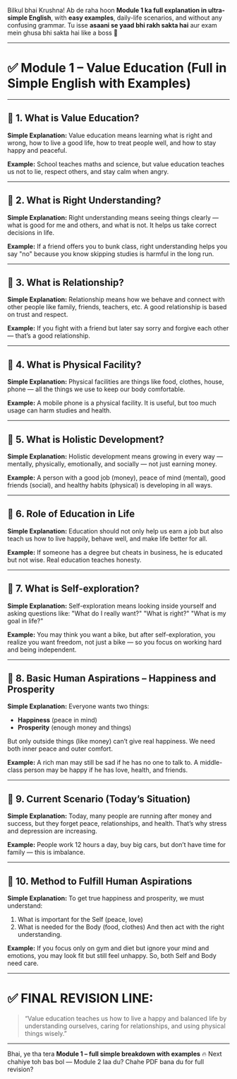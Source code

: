 Bilkul bhai Krushna!
Ab de raha hoon **Module 1 ka full explanation in ultra-simple English**, with **easy examples**, daily-life scenarios, and without any confusing grammar.
Tu isse **asaani se yaad bhi rakh sakta hai** aur exam mein ghusa bhi sakta hai like a boss 💪

---

# ✅ **Module 1 – Value Education** (Full in Simple English with Examples)

---

## 🔹 1. What is Value Education?

**Simple Explanation:**
Value education means learning what is right and wrong, how to live a good life, how to treat people well, and how to stay happy and peaceful.

**Example:**
School teaches maths and science, but value education teaches us not to lie, respect others, and stay calm when angry.

---

## 🔹 2. What is Right Understanding?

**Simple Explanation:**
Right understanding means seeing things clearly — what is good for me and others, and what is not. It helps us take correct decisions in life.

**Example:**
If a friend offers you to bunk class, right understanding helps you say "no" because you know skipping studies is harmful in the long run.

---

## 🔹 3. What is Relationship?

**Simple Explanation:**
Relationship means how we behave and connect with other people like family, friends, teachers, etc. A good relationship is based on trust and respect.

**Example:**
If you fight with a friend but later say sorry and forgive each other — that’s a good relationship.

---

## 🔹 4. What is Physical Facility?

**Simple Explanation:**
Physical facilities are things like food, clothes, house, phone — all the things we use to keep our body comfortable.

**Example:**
A mobile phone is a physical facility. It is useful, but too much usage can harm studies and health.

---

## 🔹 5. What is Holistic Development?

**Simple Explanation:**
Holistic development means growing in every way — mentally, physically, emotionally, and socially — not just earning money.

**Example:**
A person with a good job (money), peace of mind (mental), good friends (social), and healthy habits (physical) is developing in all ways.

---

## 🔹 6. Role of Education in Life

**Simple Explanation:**
Education should not only help us earn a job but also teach us how to live happily, behave well, and make life better for all.

**Example:**
If someone has a degree but cheats in business, he is educated but not wise. Real education teaches honesty.

---

## 🔹 7. What is Self-exploration?

**Simple Explanation:**
Self-exploration means looking inside yourself and asking questions like: "What do I really want?" "What is right?" "What is my goal in life?"

**Example:**
You may think you want a bike, but after self-exploration, you realize you want freedom, not just a bike — so you focus on working hard and being independent.

---

## 🔹 8. Basic Human Aspirations – Happiness and Prosperity

**Simple Explanation:**
Everyone wants two things:

* **Happiness** (peace in mind)
* **Prosperity** (enough money and things)

But only outside things (like money) can’t give real happiness. We need both inner peace and outer comfort.

**Example:**
A rich man may still be sad if he has no one to talk to. A middle-class person may be happy if he has love, health, and friends.

---

## 🔹 9. Current Scenario (Today’s Situation)

**Simple Explanation:**
Today, many people are running after money and success, but they forget peace, relationships, and health. That’s why stress and depression are increasing.

**Example:**
People work 12 hours a day, buy big cars, but don’t have time for family — this is imbalance.

---

## 🔹 10. Method to Fulfill Human Aspirations

**Simple Explanation:**
To get true happiness and prosperity, we must understand:

1. What is important for the Self (peace, love)
2. What is needed for the Body (food, clothes)
   And then act with the right understanding.

**Example:**
If you focus only on gym and diet but ignore your mind and emotions, you may look fit but still feel unhappy. So, both Self and Body need care.

---

# ✅ FINAL REVISION LINE:

> “Value education teaches us how to live a happy and balanced life by understanding ourselves, caring for relationships, and using physical things wisely.”

---

Bhai, ye tha tera **Module 1 – full simple breakdown with examples** 🔥
Next chahiye toh bas bol — Module 2 laa du?
Chahe PDF bana du for full revision?
